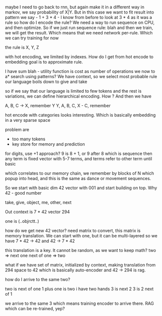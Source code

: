 
maybe I need to go back to rnn, but again make it in a different way
in markov, we say probability of X|Y. But in this case we want to
fit result into pattern
we say - 1 + 3 * 4 - I know from before to look at 3 * 4 as it was a rule
so how do I encode the rule? We need a way to run sequence on CPU, and then
optimize. So if we just run sequence rule: blah and then we train, we will get
the result. Which means that we need network per-rule. Which we can try training for now

the rule is X, Y, Z

with hot encoding, we limited by indexes. How do I get from hot encode to embedding
goal is to approximate rule. 

I have sum blah - utility function is cost as number of operations
we now to a* search using patterns? We have context, so we select most probable rule
our language boils down to give and take

so if we say that our language is limited to few tokens and the rest is variations, we can define
hierarchical encoding. How ? And then we have 

A, B, C -> X, remember Y
Y, A, B, C, X - C, remember 

hot encode with categories looks interesting. Which is basically embedding in a very sparse space

problem are
- too many tokens
- key store for memory and prediction

for digits, use +1 approach? 9 is 8 + 1, or 9 after 8 which is sequence
then any term is fixed vector with 5-7 terms, and terms refer to other term until basic

which correlates to our memory chain, we remember by blocks of N which popup into head, and this is
the same as dance or movement sequences. 

So we start with basic dim 42 vector with 001 and start building on top. Why 42 - good number

take, 
give,
object,
me,
other,
next


Out context is 7 * 42 vector 294

one is (..objrctt..)

how do we get new 42 vector? need matrix to convert, 
this matrix is memory translation. We can start with one, but it can be multi-layered
so we have 7 * 42 -> 42 and 42 -> 7 * 42

this translation is a key. It cannot be random, as we want to keep math?
two => next one
next of one => two

what if we have set of matrix, initialized by context, making translation from 294 space to 42 which is basically auto-encoder
and 42 -> 294 is rag.

how do I arrive to the same two? 

two is next of one
1 plus one is two
i have two hands
3 is next 2
3 is 2 next of 1

we arrive to the same 3 which means training encoder to arrive there. RAG which can be re-trained, yep? 

